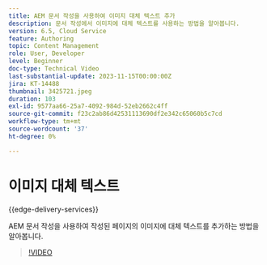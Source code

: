 ```yaml
---
title: AEM 문서 작성을 사용하여 이미지 대체 텍스트 추가
description: 문서 작성에서 이미지에 대체 텍스트를 사용하는 방법을 알아봅니다.
version: 6.5, Cloud Service
feature: Authoring
topic: Content Management
role: User, Developer
level: Beginner
doc-type: Technical Video
last-substantial-update: 2023-11-15T00:00:00Z
jira: KT-14488
thumbnail: 3425721.jpeg
duration: 103
exl-id: 9577aa66-25a7-4092-984d-52eb2662c4ff
source-git-commit: f23c2ab86d42531113690df2e342c65060b5c7cd
workflow-type: tm+mt
source-wordcount: '37'
ht-degree: 0%

---
```


# 이미지 대체 텍스트

{{edge-delivery-services}}

AEM 문서 작성을 사용하여 작성된 페이지의 이미지에 대체 텍스트를 추가하는 방법을 알아봅니다.

>[!VIDEO](https://video.tv.adobe.com/v/3425721/?learn=on)
